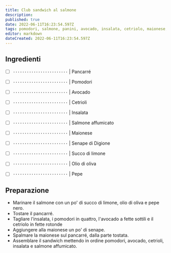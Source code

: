 ```yaml
---
title: Club sandwich al salmone
description: 
published: true
date: 2022-06-11T16:23:54.597Z
tags: pomodori, salmone, panini, avocado, insalata, cetriolo, maionese, senape
editor: markdown
dateCreated: 2022-06-11T16:23:54.597Z
---
```


## Ingredienti

* [ ] `························` | Pancarré
* [ ] `························` | Pomodori
* [ ] `························` | Avocado
* [ ] `························` | Cetrioli
* [ ] `························` | Insalata
* [ ] `························` | Salmone affumicato
* [ ] `························` | Maionese
* [ ] `························` | Senape di Digione
* [ ] `························` | Succo di limone
* [ ] `························` | Olio di oliva
* [ ] `························` | Pepe


## Preparazione

* Marinare il salmone con un po' di succo di limone, olio di oliva e pepe nero.
* Tostare il pancarré.
* Tagliare l'insalata, i pomodori in quattro, l'avocado a fette sottili e il cetriolo in fette rotonde
* Aggiungere alla maionese un po' di senape.
* Spalmare la maionese sul pancarré, dalla parte tostata.
* Assemblare il sandwich mettendo in ordine pomodori, avocado, cetrioli, insalata e salmone affumicato.